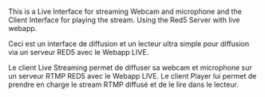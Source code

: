 This is a Live Interface for streaming Webcam and microphone and the Client Interface for playing the stream. Using the Red5 Server with live webapp.

Ceci est un interface de diffusion et un lecteur ultra simple pour diffusion via un serveur RED5 avec le Webapp LIVE.

Le client Live Streaming permet de diffuser sa webcam et microphone sur un serveur RTMP RED5 avec le Webapp LIVE. Le client Player lui permet de prendre en charge le stream RTMP diffusé et de le lire dans le lecteur.

